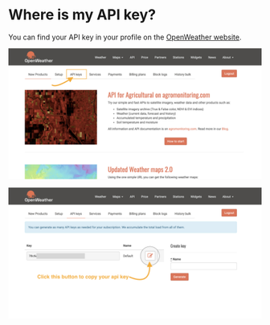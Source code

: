 # Where is my API key?

You can find your API key in your profile on the [OpenWeather website](https://home.openweathermap.org/api_keys).

![](../../assets/openweather_1.png)

![](../../assets/openweather_2.png)
